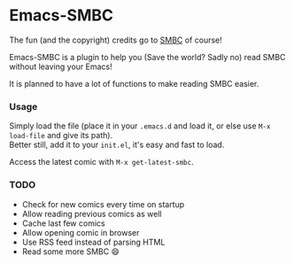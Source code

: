 Emacs-SMBC
==========

The fun (and the copyright) credits go to [SMBC](http://smbc-comics.com/) of course!

Emacs-SMBC is a plugin to help you (Save the world? Sadly no) read SMBC without leaving your Emacs!

It is planned to have a lot of functions to make reading SMBC easier.

### Usage
Simply load the file (place it in your `.emacs.d` and load it, or else use `M-x load-file` and give its path).<br>
Better still, add it to your `init.el`, it's easy and fast to load.

Access the latest comic with `M-x get-latest-smbc`.

### TODO

* Check for new comics every time on startup
* Allow reading previous comics as well
* Cache last few comics
* Allow opening comic in browser
* Use RSS feed instead of parsing HTML
* Read some more SMBC :smile:
